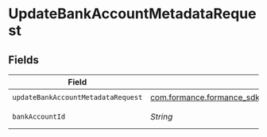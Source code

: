 # UpdateBankAccountMetadataRequest


## Fields

| Field                                                                                                                               | Type                                                                                                                                | Required                                                                                                                            | Description                                                                                                                         |
| ----------------------------------------------------------------------------------------------------------------------------------- | ----------------------------------------------------------------------------------------------------------------------------------- | ----------------------------------------------------------------------------------------------------------------------------------- | ----------------------------------------------------------------------------------------------------------------------------------- |
| `updateBankAccountMetadataRequest`                                                                                                  | [com.formance.formance_sdk.models.shared.UpdateBankAccountMetadataRequest](../../models/shared/UpdateBankAccountMetadataRequest.md) | :heavy_check_mark:                                                                                                                  | N/A                                                                                                                                 |
| `bankAccountId`                                                                                                                     | *String*                                                                                                                            | :heavy_check_mark:                                                                                                                  | The bank account ID.                                                                                                                |